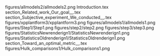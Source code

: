 figures/allmodels2/allmodels2.png
Introduction.tex
section_Related_work_Our_goal__.tex
section_Subjective_experiment_We_conducted__.tex
figures/xpplantform3/xpplantform3.png
figures/allmodels1/allmodels1.png
figures/Step1/Step1.png
figures/step2/step2.png
figures/step3/step3.png
figures/StatisticsNewrenderign1/StatisticsNewrenderign1.png
figures/StatisticsOldrenderign1/StatisticsOldrenderign1.png
section_Toward_an_optimal_metric__.tex
figures/Hulk_comparisons1/Hulk_comparisons1.png